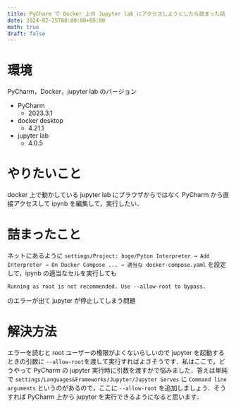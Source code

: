 ```yaml
---
title: PyCharm で Docker 上の Jupyter lab にアクセスしようとしたら詰まった話
date: 2024-02-25T00:00:00+09:00
math: true
draft: false
---
```


# 環境
PyCharm，Docker，jupyter lab のバージョン
- PyCharm
    - 2023.3.1
- docker desktop 
    - 4.21.1
- jupyter lab
    - 4.0.5

<!--more-->

# やりたいこと
docker 上で動かしている jupyter lab にブラウザからではなく PyCharm から直接アクセスして ipynb を編集して，実行したい．

# 詰まったこと
ネットにあるように `settings/Project: hoge/Pyton Interpreter → Add Interpreter → On Docker Compose ... → 適当な docker-compose.yaml`
を設定して，ipynb の適当なセルを実行しても

```
Running as root is not recommended. Use --allow-root to bypass.
```

のエラーが出て jupyter が停止してしまう問題

# 解決方法
エラーを読むと root ユーザーの権限がよくないらしいので jupyter を起動するときの引数に `--allow-root`を渡して実行すればよさそうです．私はここで，どうやって PyCharm の jupyter 実行時に引数を渡すかで悩みました．答えは単純で `settings/Languages&Frameworks/Jupyter/Jupyter Serves` に `Command line arguments` というのがあるので，ここに `--allow-root` を追加しましょう．そうすれば PyCharm 上から jupyter を実行できるようになると思います．
